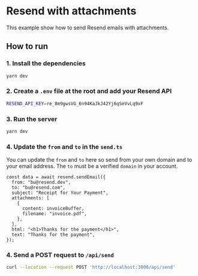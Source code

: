 # Resend with attachments

This example show how to send Resend emails with attachments.

## How to run

### 1. Install the dependencies

```bash
yarn dev
```

### 2. Create a `.env` file at the root and add your Resend API

```bash
RESEND_API_KEY=re_8m9gwsVG_6n94KaJkJ42Yj6qSeVvLq9xF
```

### 3. Run the server

```bash
yarn dev
```

### 4. Update the `from` and `to` in the `send.ts`

You can update the `from` and `to` here so send from your own domain and to your email address. The `to` must be a verified `domain` in your account.

```tsx
const data = await resend.sendEmail({
  from: "bu@resend.dev",
  to: "bu@resend.com",
  subject: "Receipt for Your Payment",
  attachments: [
    {
      content: invoiceBuffer,
      filename: "invoice.pdf",
    },
  ],
  html: "<h1>Thanks for the payment</h1>",
  text: "Thanks for the payment",
});
```

### 4. Send a POST request to `/api/send`

```bash
curl --location --request POST 'http://localhost:3000/api/send'
```
